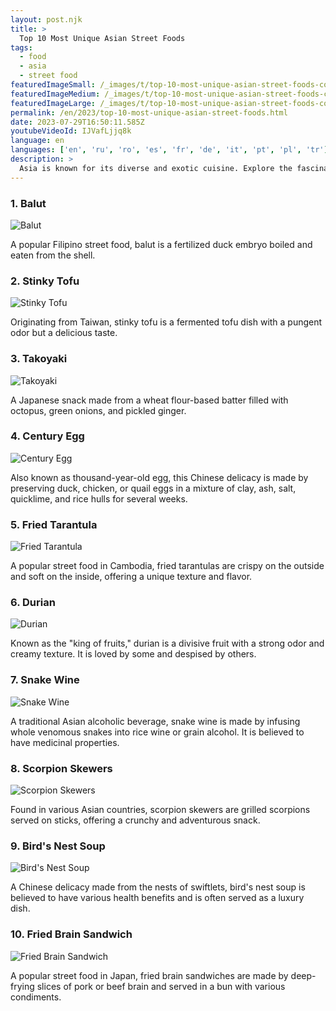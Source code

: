 ```yaml
---
layout: post.njk
title: >
  Top 10 Most Unique Asian Street Foods
tags:
  - food
  - asia
  - street food
featuredImageSmall: /_images/t/top-10-most-unique-asian-street-foods-cover-en-small.webp
featuredImageMedium: /_images/t/top-10-most-unique-asian-street-foods-cover-en-medium.webp
featuredImageLarge: /_images/t/top-10-most-unique-asian-street-foods-cover-en-large.webp
permalink: /en/2023/top-10-most-unique-asian-street-foods.html
date: 2023-07-29T16:50:11.585Z
youtubeVideoId: IJVafLjjq8k
language: en
languages: ['en', 'ru', 'ro', 'es', 'fr', 'de', 'it', 'pt', 'pl', 'tr']
description: >
  Asia is known for its diverse and exotic cuisine. Explore the fascinating world of Asian street foods that push boundaries and challenge your taste buds.
---
```


### 1. Balut

![Balut](/_images/8/8d437f9ca4d1f7254f8e00b4fe00dfd9-medium.webp)

A popular Filipino street food, balut is a fertilized duck embryo boiled and eaten from the shell.

### 2. Stinky Tofu

![Stinky Tofu](/_images/c/c3a160fd34d889db10abaeb53c56d6eb-medium.webp)

Originating from Taiwan, stinky tofu is a fermented tofu dish with a pungent odor but a delicious taste.

### 3. Takoyaki

![Takoyaki](/_images/c/c86b850fcaf3961aa33a9e45ca747aee-medium.webp)

A Japanese snack made from a wheat flour-based batter filled with octopus, green onions, and pickled ginger.

### 4. Century Egg

![Century Egg](/_images/2/2bccc22c22d4ef6fe40e4a3aedef6f0c-medium.webp)

Also known as thousand-year-old egg, this Chinese delicacy is made by preserving duck, chicken, or quail eggs in a mixture of clay, ash, salt, quicklime, and rice hulls for several weeks.

### 5. Fried Tarantula

![Fried Tarantula](/_images/3/3e858b555a299378a3bcf9ff7fb198bc-medium.webp)

A popular street food in Cambodia, fried tarantulas are crispy on the outside and soft on the inside, offering a unique texture and flavor.

### 6. Durian

![Durian](/_images/b/bfb9002c38f6d956be530ef960a61b75-medium.webp)

Known as the "king of fruits," durian is a divisive fruit with a strong odor and creamy texture. It is loved by some and despised by others.

### 7. Snake Wine

![Snake Wine](/_images/d/d906f557b605c56353b0fedab6cbc594-medium.webp)

A traditional Asian alcoholic beverage, snake wine is made by infusing whole venomous snakes into rice wine or grain alcohol. It is believed to have medicinal properties.

### 8. Scorpion Skewers

![Scorpion Skewers](/_images/e/ef8b9b8adaee77015c6c00844cdb4c9b-medium.webp)

Found in various Asian countries, scorpion skewers are grilled scorpions served on sticks, offering a crunchy and adventurous snack.

### 9. Bird's Nest Soup

![Bird's Nest Soup](/_images/0/0d0f566e658ac6f3bab8f7946d81a280-medium.webp)

A Chinese delicacy made from the nests of swiftlets, bird's nest soup is believed to have various health benefits and is often served as a luxury dish.

### 10. Fried Brain Sandwich

![Fried Brain Sandwich](/_images/e/e08a2b54103b9a1e750dda461ab05736-medium.webp)

A popular street food in Japan, fried brain sandwiches are made by deep-frying slices of pork or beef brain and served in a bun with various condiments.

